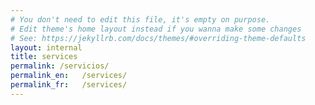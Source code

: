 ```yaml
---
# You don't need to edit this file, it's empty on purpose.
# Edit theme's home layout instead if you wanna make some changes
# See: https://jekyllrb.com/docs/themes/#overriding-theme-defaults
layout: internal
title: services
permalink: /servicios/
permalink_en:   /services/
permalink_fr:   /services/
---
```

